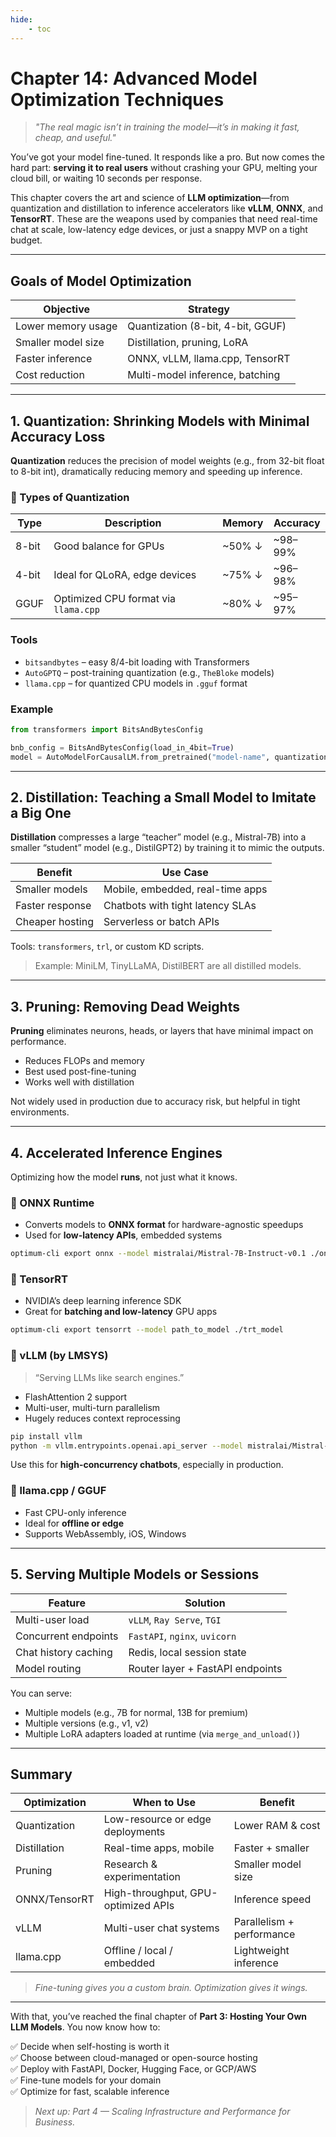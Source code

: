 ```yaml
---
hide:
    - toc
---
```


# Chapter 14: Advanced Model Optimization Techniques

> *"The real magic isn’t in training the model—it’s in making it fast, cheap, and useful."*

You’ve got your model fine-tuned. It responds like a pro. But now comes the hard part: **serving it to real users** without crashing your GPU, melting your cloud bill, or waiting 10 seconds per response.

This chapter covers the art and science of **LLM optimization**—from quantization and distillation to inference accelerators like **vLLM**, **ONNX**, and **TensorRT**. These are the weapons used by companies that need real-time chat at scale, low-latency edge devices, or just a snappy MVP on a tight budget.

---

## Goals of Model Optimization

| Objective             | Strategy                          |
| --------------------- | --------------------------------- |
| Lower memory usage | Quantization (8-bit, 4-bit, GGUF) |
| Smaller model size | Distillation, pruning, LoRA       |
| Faster inference    | ONNX, vLLM, llama.cpp, TensorRT   |
| Cost reduction     | Multi-model inference, batching   |

---

## 1. Quantization: Shrinking Models with Minimal Accuracy Loss

**Quantization** reduces the precision of model weights (e.g., from 32-bit float to 8-bit int), dramatically reducing memory and speeding up inference.

### 🔹 Types of Quantization

| Type  | Description                          | Memory  | Accuracy |
| ----- | ------------------------------------ | ------- | -------- |
| 8-bit | Good balance for GPUs                | \~50% ↓ | \~98–99% |
| 4-bit | Ideal for QLoRA, edge devices        | \~75% ↓ | \~96–98% |
| GGUF  | Optimized CPU format via `llama.cpp` | \~80% ↓ | \~95–97% |

### Tools

* `bitsandbytes` – easy 8/4-bit loading with Transformers
* `AutoGPTQ` – post-training quantization (e.g., `TheBloke` models)
* `llama.cpp` – for quantized CPU models in `.gguf` format

### Example

```python
from transformers import BitsAndBytesConfig

bnb_config = BitsAndBytesConfig(load_in_4bit=True)
model = AutoModelForCausalLM.from_pretrained("model-name", quantization_config=bnb_config)
```

---

## 2. Distillation: Teaching a Small Model to Imitate a Big One

**Distillation** compresses a large “teacher” model (e.g., Mistral-7B) into a smaller “student” model (e.g., DistilGPT2) by training it to mimic the outputs.

| Benefit         | Use Case                         |
| --------------- | -------------------------------- |
| Smaller models  | Mobile, embedded, real-time apps |
| Faster response | Chatbots with tight latency SLAs |
| Cheaper hosting | Serverless or batch APIs         |

Tools: `transformers`, `trl`, or custom KD scripts.

> Example: MiniLM, TinyLLaMA, DistilBERT are all distilled models.

---

## 3. Pruning: Removing Dead Weights

**Pruning** eliminates neurons, heads, or layers that have minimal impact on performance.

* Reduces FLOPs and memory
* Best used post-fine-tuning
* Works well with distillation

Not widely used in production due to accuracy risk, but helpful in tight environments.

---

## 4. Accelerated Inference Engines

Optimizing how the model **runs**, not just what it knows.

### 🔹 ONNX Runtime

* Converts models to **ONNX format** for hardware-agnostic speedups
* Used for **low-latency APIs**, embedded systems

```bash
optimum-cli export onnx --model mistralai/Mistral-7B-Instruct-v0.1 ./onnx_model
```

### 🔹 TensorRT

* NVIDIA’s deep learning inference SDK
* Great for **batching and low-latency** GPU apps

```bash
optimum-cli export tensorrt --model path_to_model ./trt_model
```

### 🔹 vLLM (by LMSYS)

> “Serving LLMs like search engines.”

* FlashAttention 2 support
* Multi-user, multi-turn parallelism
* Hugely reduces context reprocessing

```bash
pip install vllm
python -m vllm.entrypoints.openai.api_server --model mistralai/Mistral-7B-Instruct-v0.1
```

Use this for **high-concurrency chatbots**, especially in production.

### 🔹 llama.cpp / GGUF

* Fast CPU-only inference
* Ideal for **offline or edge**
* Supports WebAssembly, iOS, Windows

---

## 5. Serving Multiple Models or Sessions

| Feature              | Solution                         |
| -------------------- | -------------------------------- |
| Multi-user load      | `vLLM`, `Ray Serve`, `TGI`       |
| Concurrent endpoints | `FastAPI`, `nginx`, `uvicorn`    |
| Chat history caching | Redis, local session state       |
| Model routing        | Router layer + FastAPI endpoints |

You can serve:

* Multiple models (e.g., 7B for normal, 13B for premium)
* Multiple versions (e.g., v1, v2)
* Multiple LoRA adapters loaded at runtime (via `merge_and_unload()`)

---

## Summary

| Optimization  | When to Use                         | Benefit                   |
| ------------- | ----------------------------------- | ------------------------- |
| Quantization  | Low-resource or edge deployments    | Lower RAM & cost          |
| Distillation  | Real-time apps, mobile              | Faster + smaller          |
| Pruning       | Research & experimentation          | Smaller model size        |
| ONNX/TensorRT | High-throughput, GPU-optimized APIs | Inference speed           |
| vLLM          | Multi-user chat systems             | Parallelism + performance |
| llama.cpp     | Offline / local / embedded          | Lightweight inference     |

> *Fine-tuning gives you a custom brain. Optimization gives it wings.*

---

With that, you’ve reached the final chapter of **Part 3: Hosting Your Own LLM Models**. You now know how to:

✅ Decide when self-hosting is worth it  
✅ Choose between cloud-managed or open-source hosting  
✅ Deploy with FastAPI, Docker, Hugging Face, or GCP/AWS  
✅ Fine-tune models for your domain  
✅ Optimize for fast, scalable inference

> *Next up: Part 4 — Scaling Infrastructure and Performance for Business.*
